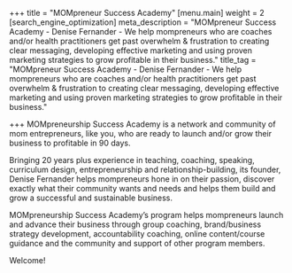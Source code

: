 +++
title = "MOMpreneur Success Academy"
[menu.main]
weight = 2
[search_engine_optimization]
meta_description = "MOMpreneur Success Academy - Denise Fernander - We help mompreneurs who are coaches and/or health practitioners get past overwhelm & frustration to creating clear messaging, developing effective marketing and using proven marketing strategies to grow profitable in their business."
title_tag = "MOMpreneur Success Academy - Denise Fernander - We help mompreneurs who are coaches and/or health practitioners get past overwhelm & frustration to creating clear messaging, developing effective marketing and using proven marketing strategies to grow profitable in their business."

+++
MOMpreneurship Success Academy is a network and community of mom entrepreneurs, like you, who are ready to launch and/or grow their business to profitable in 90 days.

Bringing 20 years plus experience in teaching, coaching, speaking, curriculum design, entrepreneurship and relationship-building, its founder, Denise Fernander helps mompreneurs hone in on their passion, discover exactly what their community wants and needs and helps them build and grow a successful and sustainable business.

MOMpreneurship Success Academy’s program helps mompreneurs launch and advance their business through group coaching, brand/business strategy development, accountability coaching, online content/course guidance and the community and support of other program members.

Welcome!